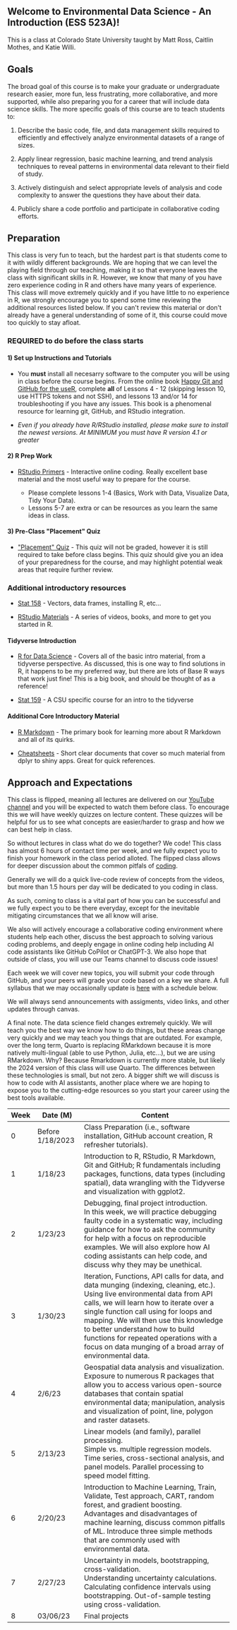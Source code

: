 ## Welcome to Environmental Data Science - An Introduction (ESS 523A)!

This is a class at Colorado State University taught by Matt Ross, Caitlin Mothes, and Katie Willi. 

## Goals

The broad goal of this course is to make your graduate or undergraduate research easier, more fun, less frustrating, more collaborative, and more supported, while also preparing you for a career that will include data science skills. The more specific goals of this course are to teach students to: 


  1)	Describe the basic code, file, and data management skills required to efficiently and effectively analyze environmental datasets of a range of sizes.

  2)	Apply linear regression, basic machine learning, and trend analysis techniques to reveal patterns in environmental data relevant to their field of study.
  
  3)	Actively distinguish and select appropriate levels of analysis and code complexity to answer the questions they have about their data.

  4)	Publicly share a code portfolio and participate in collaborative coding efforts.

## Preparation

This class is very fun to teach, but the hardest part is that students come to it with wildly different backgrounds. We are hoping that we can level the playing field through our teaching, making it so that everyone leaves the class with significant skills in R. However, we know that many of you have zero experience coding in R and others have many years of experience. This class will move extremely quickly and if you have little to no experience in R, we strongly encourage you to spend some time reviewing the additional resources listed below. If you can't review this material or don't already have a general understanding of some of it, this course could move too quickly to stay afloat. 

### REQUIRED to do before the class starts

#### 1) Set up Instructions and Tutorials

- You **must** install all necesarry software to the computer you will be using in class before the course begins. From the online book [Happy Git and GitHub for the useR](https://happygitwithr.com/github-acct.html), complete **all** of Lessons 4 - 12 (skipping lesson 10, use HTTPS tokens and not SSH), and lessons 13 and/or 14 for troubleshooting if you have any issues. This book is a phenomenal resource for learning git, GitHub, and RStudio integration.

- *Even if you already have R/RStudio installed, please make sure to install the newest versions. At MINIMUM you must have R version 4.1 or greater*

#### 2) R Prep Work

- [RStudio Primers](https://posit.cloud/learn/primers) - Interactive
online coding. Really excellent base material and the most useful way to prepare for the course. 

  - Please complete lessons 1-4 (Basics, Work with Data, Visualize Data, Tidy Your Data).
  - Lessons 5-7 are extra or can be resources as you learn the same ideas in class. 

#### 3) Pre-Class "Placement" Quiz

- ["Placement" Quiz](https://forms.gle/LuDwGccmpRpfk7wj8) - This quiz will not be graded, however it is still required to take before class begins. This quiz should give you an idea of your preparedness for the course, and may highlight potential weak areas that require further review.


### Additional introductory resources

- [Stat 158](https://csu-r.github.io/Module1/) - Vectors, data frames, installing R, etc...

- [RStudio Materials](https://education.rstudio.com/learn/beginner/) - A series of
videos, books, and more to get you started in R.

#### Tidyverse Introduction

- [R for Data Science](https://r4ds.had.co.nz/introduction.html) - Covers all of
the basic intro material, from a tidyverse perspective. As discussed, this is 
one way to find solutions in R, it happens to be my preferred way, but there are
lots of Base R ways that work just fine! This is a big book, and should be thought
of as a reference!

- [Stat 159](https://csu-r.github.io/Module2/) - A CSU specific course for an
intro to the tidyverse


#### Additional Core Introductory Material

- [R Markdown](https://bookdown.org/yihui/rmarkdown/#preface) - The primary 
book for learning more about R Markdown and all of its quirks.

- [Cheatsheets](https://www.rstudio.com/resources/cheatsheets/) - Short
clear documents that cover so much material from dplyr to shiny apps. Great
for quick references.


## Approach and Expectations

This class is flipped, meaning all lectures are delivered on our [YouTube channel](https://www.youtube.com/channel/UCgdZkOZfmrAFHkDHYI5taVw) and you will 
be expected to watch them before class. To encourage this we will have weekly quizzes on lecture content. These quizzes will be helpful for us to see what concepts are easier/harder to grasp and how we can best help in class. 

So without lectures in class what do we do together? We code! This class has almost 6 hours of contact time per week, and we fully expect you to finish your homework in the class period alloted. The flipped class allows for deeper discussion about the common pitfals of
[coding](https://ieeexplore.ieee.org/document/7344151).  

Generally we will do a quick live-code review of concepts from the videos, but more than 1.5 hours per day will be dedicated to you coding in class.

As such, coming to class is a vital part of how you can be successful and we fully expect you to be there everyday, except for the inevitable mitigating circumstances that we all know will arise. 

We also will actively encourage a collaborative coding environment where students help each other, discuss the best approach to solving various coding problems, and deeply engage in online coding help including AI code assistants like GitHub CoPilot or ChatGPT-3. We also hope that outside of class, you will use our Teams channel to discuss code issues!

Each week we will cover new topics, you will submit your code through GitHub, and your peers will grade your code based on a key we share. A full syllabus that we may occasionally update is [here](https://colostate-my.sharepoint.com/:w:/g/personal/ccmothes_colostate_edu/EdQG_l5PZqVNomB2xImV1OoBSEM4bEXJYSwOW_YnxJTU6g?e=pwLcfo) with a schedule below. 

We will always send announcements with assigments, video links, and other updates through canvas. 

A final note. The data science field changes extremely quickly. We will teach you the best way we know how to do things, but these areas change very quickly and we may teach you things that are outdated. For example, over the long term, Quarto is replacing RMarkdown because it is more natively multi-lingual (able to use Python, Julia, etc...), but we are using RMarkdown. Why? Because Rmarkdown is currently more stable, but likely the 2024 version of this class will use Quarto. The differences between these technologies is small, but not zero. A bigger shift we will discuss is how to code with AI assistants, another place where we are hoping to expose you to the cutting-edge resources so you start your career using the best tools available. 

| Week | Date (M)         | Content                                                                                                                                                                                                                                                                                                                                                                                               |
| ---- | ---------------- | ----------------------------------------------------------------------------------------------------------------------------------------------------------------------------------------------------------------------------------------------------------------------------------------------------------------------------------------------------------------------------------------------------- |
| 0    | Before 1/18/2023 | Class Preparation (i.e., software installation, GitHub account creation, R refresher tutorials).                                                                                                                                                                                                                                                                                                       |
| 1    | 1/18/23          | Introduction to R, RStudio, R Markdown, Git and GitHub; R fundamentals including packages, functions, data types (including spatial), data wrangling with the Tidyverse and visualization with ggplot2.                                                                                                                                                                                               |
| 2    | 1/23/23          | Debugging, final project introduction.<br>In this week, we will practice debugging faulty code in a systematic way, including guidance for how to ask the community for help with a focus on reproducible examples. We will also explore how AI coding assistants can help code, and discuss why they may be unethical.                                                                                |
| 3    | 1/30/23          | Iteration, Functions, API calls for data, and data munging (indexing, cleaning, etc.).<br>Using live environmental data from API calls, we will learn how to iterate over a single function call using for loops and mapping. We will then use this knowledge to better understand how to build functions for repeated operations with a focus on data munging of a broad array of environmental data. |
| 4    | 2/6/23           | Geospatial data analysis and visualization.<br>Exposure to numerous R packages that allow you to access various open-source databases that contain spatial environmental data; manipulation, analysis and visualization of point, line, polygon and raster datasets.                                                                                                      |
| 5    | 2/13/23          | Linear models (and family), parallel processing.<br>Simple vs. multiple regression models. Time series, cross-sectional analysis, and panel models. Parallel processing to speed model fitting.                                                                                                                                                                                                        |
| 6    | 2/20/23          | Introduction to Machine Learning, Train, Validate, Test approach, CART, random forest, and gradient boosting.<br>Advantages and disadvantages of machine learning, discuss common pitfalls of ML. Introduce three simple methods that are commonly used with environmental data.                                                                                                                       |
| 7    | 2/27/23          | Uncertainty in models, bootstrapping, cross-validation.<br>Understanding uncertainty calculations. Calculating confidence intervals using bootstrapping. Out-of-sample testing using cross-validation.                                                                                                                                                                                                 |
| 8    | 03/06/23         | Final projects                                                                                                                                                                                                                                                                                                                                                                                        |
